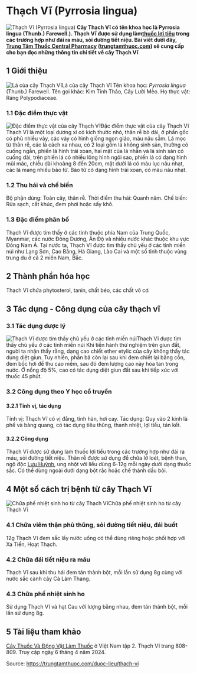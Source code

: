 # Thạch Vĩ (Pyrrosia lingua)

![Thạch Vĩ \(Pyrrosia lingua\)](https://trungtamthuoc.com/images/others/cay-thach-vi-0-1410.jpg)
**Cây Thạch Vĩ có tên khoa học là Pyrrosia lingua (Thunb.) Farewell.). Thạch Vĩ được sử dụng làm[thuốc lợi tiểu](https://trungtamthuoc.com/bai-viet/duoc-ly-thuoc-loi-tieu-dai-cuong-va-cac-thuoc-cu-the "thuốc lợi tiểu") trong các trường hợp như đái ra máu, sỏi đường tiết niệu. Bài viết dưới đây, [Trung Tâm Thuốc Central Pharmacy](https://trungtamthuoc.com/ "Trung Tâm Thuốc Central Pharmacy") ([trungtamthuoc.com](https://trungtamthuoc.com/ "trungtamthuoc.com")) sẽ cung cấp cho bạn đọc những thông tin chi tiết về cây Thạch Vĩ**
##  1 Giới thiệu
![Lá của cây Thạch Vĩ](https://trungtamthuoc.com/images/item/cay-thach-vi.jpg)Lá của cây Thạch Vĩ
Tên khoa học: _Pyrrosia lingua_ (Thunb.) Farewell.
Tên gọi khác: Kim Tinh Thảo, Cây Lưỡi Mèo.
Họ thực vật: Ráng Polypodiaceae.
### 1.1 Đặc điểm thực vật
![Đặc điểm thực vật của cây Thạch Vĩ](https://trungtamthuoc.com/images/item/cay-thach-vi-2.jpg)Đặc điểm thực vật của cây Thạch Vĩ
Thạch Vĩ là một loại dương xỉ có kích thước nhỏ, thân rễ bò dài, ở phần gốc có phủ nhiều vảy, các vảy có hình giống ngọn giáo, màu nâu sẫm.
Lá mọc từ thân rễ, các lá cách xa nhau, có 2 loại gồm lá không sinh sản, thường có cuống ngắn, phiến lá hình trái xoan, hai mặt của lá nhẵn và lá sinh sản có cuống dài, trên phiến lá có nhiều lông hình ngôi sao, phiến lá có dạng hình mũi mác, chiều dài khoảng 8 đến 20cm, mặt dưới lá có màu lục nâu nhạt, các lá mang nhiều bào tử.
Bào tử có dạng hình trái xoan, có màu nâu nhạt.
### 1.2 Thu hái và chế biến
Bộ phận dùng: Toàn cây, thân rễ.
Thời điểm thu hái: Quanh năm.
Chế biến: Rửa sạch, cắt khúc, đem phơi hoặc sấy khô.
### 1.3 Đặc điểm phân bố
Thạch Vĩ được tìm thấy ở các tỉnh thuộc phía Nam của Trung Quốc, Myanmar, các nước Đông Dương, Ấn Độ và nhiều nước khác thuộc khu vực Đông Nam Á.
Tại nước ta, Thạch Vĩ được tìm thấy chủ yếu ở các tỉnh miền núi như Lạng Sơn, Cao Bằng, Hà Giang, Lào Cai và một số tỉnh thuộc vùng trung du ở cả 2 miền Nam, Bắc.
##  2 Thành phần hóa học
Thạch Vĩ chứa phytosterol, tanin, chất béo, các chất vô cơ.
##  3 Tác dụng - Công dụng của cây thạch vĩ
### 3.1 Tác dụng dược lý
![Thạch Vĩ được tìm thấy chủ yếu ở các tỉnh miền núi](https://trungtamthuoc.com/images/item/cay-thach-vi-3.jpg)Thạch Vĩ được tìm thấy chủ yếu ở các tỉnh miền núi
Khi tiến hành thử nghiệm trên giun đất, người ta nhận thấy rằng, dạng cao chiết ether etylic của cây không thấy tác dụng diệt giun.
Tuy nhiên, phần bã còn lại sau khi đem chiết lại bằng cồn, đem bốc hơi để thu cao mềm, sau đó đem lượng cao này hòa tan trong nước. Ở nồng độ 5%, cao có tác dụng diệt giun đất sau khi tiếp xúc với thuốc 45 phút.
### 3.2 Công dụng theo Y học cổ truyền
#### 3.2.1 Tính vị, tác dụng
Tính vị: Thạch Vĩ có vị đắng, tính hàn, hơi cay.
Tác dụng: Quy vào 2 kinh là phế và bàng quang, có tác dụng tiêu thũng, thanh nhiệt, lợi tiểu, tán kết.
#### 3.2.2 Công dụng
Thạch Vĩ được sử dụng làm thuốc lợi tiểu trong các trường hợp như đái ra máu, sỏi đường tiết niệu.
Thân rễ được sử dụng để chữa lở loét, bệnh than, ngộ độc [Lưu Huỳnh](https://trungtamthuoc.com/hoat-chat/luu-huynh "Lưu Huỳnh"), ung nhột với liều dùng 6-12g mỗi ngày dưới dạng thuốc sắc.
Có thể dùng ngoài dưới dạng bột rắc hoặc chế thành dầu bôi.
##  4 Một số cách trị bệnh từ cây Thạch Vĩ
![Chữa phế nhiệt sinh ho từ cây Thạch Vĩ](https://trungtamthuoc.com/images/item/cay-thach-vi-4.jpg)Chữa phế nhiệt sinh ho từ cây Thạch Vĩ
### 4.1 Chữa viêm thận phù thũng, sỏi đường tiết niệu, đái buốt
12g Thạch Vĩ đem sắc lấy nước uống có thể dùng riêng hoặc phối hợp với Xa Tiền, Hoạt Thạch.
### 4.2 Chữa đái tiết niệu ra máu
Thạch Vĩ sau khi thu hái đem tán thành bột, mỗi lần sử dụng 8g cùng với nước sắc cành cây Cà Làm Thang.
### 4.3 Chữa phế nhiệt sinh ho
Sử dụng Thạch Vĩ và hạt Cau với lượng bằng nhau, đem tán thành bột, mỗi lần sử dụng 8g.
##  5 Tài liệu tham khảo
[Cây Thuốc Và Động Vật Làm Thuốc](https://trungtamthuoc.com/bai-viet/doc-online-va-tai-mien-phi-pdf-sach-cay-thuoc-va-dong-vat-lam-thuoc-o-viet-nam "Cây Thuốc Và Động Vật Làm Thuốc") ở Việt Nam tập 2. Thạch Vĩ trang 808-809. Truy cập ngày 6 tháng 4 năm 2024.


Source: https://trungtamthuoc.com/duoc-lieu/thach-vi